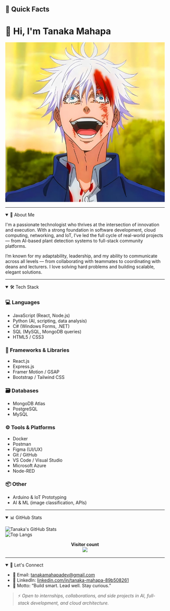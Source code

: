 ## 📌 Quick Facts

# 👋 Hi, I'm Tanaka Mahapa

<p align="center">
 <img src="https://github.com/TanakaMahapa/TanakaMahapa/raw/main/Resources/anime.jpeg" alt="Gojo" width="300" />

</p>

---

<details open>
<summary>💼 About Me</summary>

I'm a passionate technologist who thrives at the intersection of innovation and execution. With a strong foundation in software development, cloud computing, networking, and IoT, I’ve led the full cycle of real-world projects — from AI-based plant detection systems to full-stack community platforms.

I’m known for my adaptability, leadership, and my ability to communicate across all levels — from collaborating with teammates to coordinating with deans and lecturers. I love solving hard problems and building scalable, elegant solutions.

</details>

---

<details open>
<summary>🛠️ Tech Stack</summary>

### 💻 Languages
- JavaScript (React, Node.js)
- Python (AI, scripting, data analysis)
- C# (Windows Forms, .NET)
- SQL (MySQL, MongoDB queries)
- HTML5 / CSS3

### 🧩 Frameworks & Libraries
- React.js
- Express.js
- Framer Motion / GSAP
- Bootstrap / Tailwind CSS

### 🗃️ Databases
- MongoDB Atlas
- PostgreSQL
- MySQL

### ⚙️ Tools & Platforms
- Docker
- Postman
- Figma (UI/UX)
- Git / GitHub
- VS Code / Visual Studio
- Microsoft Azure
- Node-RED

### 📦 Other
- Arduino & IoT Prototyping
- AI & ML (image classification, APIs)

</details>

---

<details open>
<summary>📊 GitHub Stats</summary>

![Tanaka's GitHub Stats](https://github-readme-stats.vercel.app/api?username=TanakaMahapa&show_icons=true&theme=tokyonight&count_private=true)  
![Top Langs](https://github-readme-stats.vercel.app/api/top-langs/?username=TanakaMahapa&layout=compact&theme=tokyonight&count_private=true)

<p align="center">
  <b>Visitor count</b><br>
  <img src="https://profile-counter.glitch.me/TanakaMahapa/count.svg" />
</p>

</details>

---

<details open>
<summary>🤝 Let's Connect</summary>

- 📧 Email: tanakamahapadev@gmail.com  
- 💼 LinkedIn: [linkedin.com/in/tanaka-mahapa-89b508261](https://www.linkedin.com/in/tanaka-mahapa-89b508261/)  
- 🧠 Motto: “Build smart. Lead well. Stay curious.”

> ⚡ *Open to internships, collaborations, and side projects in AI, full-stack development, and cloud architecture.*

</details>
